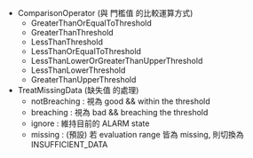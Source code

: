 
- ComparisonOperator (與 門檻值 的比較運算方式)
    - GreaterThanOrEqualToThreshold
    - GreaterThanThreshold
    - LessThanThreshold
    - LessThanOrEqualToThreshold
    - LessThanLowerOrGreaterThanUpperThreshold
    - LessThanLowerThreshold
    - GreaterThanUpperThreshold
- TreatMissingData (缺失值 的處理)
    - notBreaching : 視為 good && within the threshold
    - breaching    : 視為 bad && breaching the threshold
    - ignore       : 維持目前的 ALARM state
    - missing      : (預設) 若 evaluation range 皆為 missing, 則切換為 INSUFFICIENT_DATA
